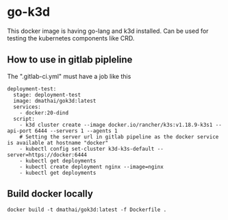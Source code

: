# go-k3d 

This docker image is having go-lang and k3d installed. Can be used for testing the kubernetes components like CRD.

## How to use in gitlab pipleline

The ".gitlab-ci.yml" must have a job like this

```
deployment-test:
  stage: deployment-test
  image: dmathai/gok3d:latest
  services:
    - docker:20-dind
  script:
    - k3d cluster create --image docker.io/rancher/k3s:v1.18.9-k3s1 --api-port 6444 --servers 1 --agents 1
    # Setting the server url in gitlab pipeline as the docker service is available at hostname "docker"
    - kubectl config set-cluster k3d-k3s-default --server=https://docker:6444
    - kubectl get deployments
    - kubectl create deployment nginx --image=nginx
    - kubectl get deployments
```

## Build docker locally

```
docker build -t dmathai/gok3d:latest -f Dockerfile .
```
